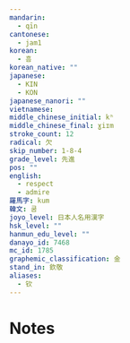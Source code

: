```yaml
---
mandarin:
  - qīn
cantonese:
  - jam1
korean:
  - 흠
korean_native: ""
japanese:
  - KIN
  - KON
japanese_nanori: ""
vietnamese:
middle_chinese_initial: kʰ
middle_chinese_final: ɣiɪm
stroke_count: 12
radical: 欠
skip_number: 1-8-4
grade_level: 先進
pos: ""
english:
  - respect
  - admire
羅馬字: kum
韓文: 쿰
joyo_level: 日本人名用漢字
hsk_level: ""
hanmun_edu_level: ""
danayo_id: 7468
mc_id: 1785
graphemic_classification: 金
stand_in: 欽敬
aliases:
  - 钦
---
```


# Notes
